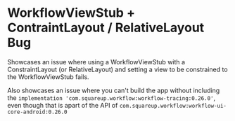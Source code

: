 # WorkflowViewStub + ContraintLayout / RelativeLayout Bug

Showcases an issue where using a WorkflowViewStub with a ConstraintLayout (or RelativeLayout) and setting a view to be constrained to the WorkflowViewStub fails.

Also showcases an issue where you can't build the app without including the `implementation 'com.squareup.workflow:workflow-tracing:0.26.0'`, even though that is apart of the API of `com.squareup.workflow:workflow-ui-core-android:0.26.0`

